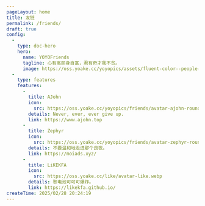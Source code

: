 ```yaml
---
pageLayout: home
title: 友链
permalink: /friends/
draft: true
config:
  -
    type: doc-hero
    hero:
      name: YOYOFriends
      tagline: 心有高朋身自富，君有奇才我不贫。
      image: https://oss.yoake.cc/yoyopics/assets/fluent-color--people-community-32.svg
  -
    type: features
    features:
      -
        title: AJohn
        icon:
          src: https://oss.yoake.cc/yoyopics/friends/avatar-ajohn-round.webp
        details: Never, ever, ever give up.
        link: https://www.ajohn.top
      -
        title: Zephyr
        icon:
          src: https://oss.yoake.cc/yoyopics/friends/avatar-zephyr-round.webp
        details: 不要温和地走进那个良夜。
        link: https://moiads.xyz/
      -
        title: LiKEKFA
        icon:
          src: https://oss.yoake.cc/like/avatar-like.webp
        details: 黎电池可可可爆炸。
        link: https://likekfa.github.io/
createTime: 2025/02/28 20:24:19
---
```

